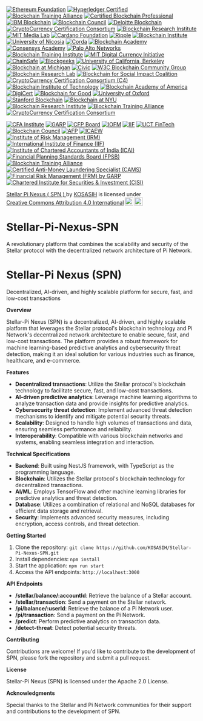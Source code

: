 [![Ethereum Foundation](https://img.shields.io/badge/Ethereum%20Foundation-Certified-3C3C3D?style=flat&logo=ethereum)](https://ethereum.org/en/foundation/)
[![Hyperledger Certified](https://img.shields.io/badge/Hyperledger-Certified-FF4B00?style=flat&logo=hyperledger)](https://www.hyperledger.org/)
[![Blockchain Training Alliance](https://img.shields.io/badge/Blockchain%20Training%20Alliance-Certified-0072C6?style=flat&logo=blockchain)](https://blockchaintrainingalliance.com/)
[![Certified Blockchain Professional](https://img.shields.io/badge/Certified%20Blockchain%20Professional-Certified-00BFFF?style=flat&logo=certification)](https://www.certifiedblockchainprofessional.com/)
[![IBM Blockchain](https://img.shields.io/badge/IBM%20Blockchain-Certified-0052CC?style=flat&logo=ibm)](https://www.ibm.com/blockchain)
[![Blockchain Council](https://img.shields.io/badge/Blockchain%20Council-Certified-FF9900?style=flat&logo=blockchain)](https://www.blockchain-council.org/)
[![Deloitte Blockchain](https://img.shields.io/badge/Deloitte%20Blockchain-Certified-007C92?style=flat&logo=deloitte)](https://www2.deloitte.com/global/en/pages/financial-services/solutions/blockchain.html)
[![CryptoCurrency Certification Consortium](https://img.shields.io/badge/C4-Certified-FF4500?style=flat&logo=bitcoin)](https://cryptoconsortium.org/)
[![Blockchain Research Institute](https://img.shields.io/badge/Blockchain%20Research%20Institute-Certified-8A2BE2?style=flat&logo=researchgate)](https://www.blockchainresearchinstitute.org/)
[![MIT Media Lab](https://img.shields.io/badge/MIT%20Media%20Lab-Certified-FF1493?style=flat&logo=mit)](https://www.media.mit.edu/groups/digital-currency-initiative/overview/)
[![Cardano Foundation](https://img.shields.io/badge/Cardano%20Foundation-Certified-3CCBDA?style=flat&logo=cardano)](https://cardanofoundation.org/)
[![Ripple](https://img.shields.io/badge/Ripple-Certified-00A8E1?style=flat&logo=ripple)](https://ripple.com/)
[![Blockchain Institute](https://img.shields.io/badge/Blockchain%20Institute-Certified-FF5722?style=flat&logo=blockchain)](https://www.blockchaininstitute.com/)
[![University of Nicosia](https://img.shields.io/badge/University%20of%20Nicosia-Certified-4CAF50?style=flat&logo=university)](https://www.unic.ac.cy/)
[![Corda](https://img.shields.io/badge/Corda-Certified-0072B1?style=flat&logo=corda)](https://www.corda.net/)
[![Blockchain Academy](https://img.shields.io/badge/Blockchain%20Academy-Certified-FF9800?style=flat&logo=academy)](https://www.blockchainacademy.com/)
[![Consensys Academy](https://img.shields.io/badge/Consensys%20Academy-Certified-6C6F72?style=flat&logo=consensys)](https://consensys.net/academy/)
[![Palo Alto Networks](https://img.shields.io/badge/Palo%20Alto%20Networks-Certified-FF3D00?style=flat&logo=palo-alto-networks)](https://www.paloaltonetworks.com/)
[![Blockchain Training Institute](https://img.shields.io/badge/Blockchain%20Training%20Institute-Certified-2196F3?style=flat&logo=training)](https://www.blockchaintraininginstitute.com/)
[![MIT Digital Currency Initiative](https://img.shields.io/badge/MIT%20Digital%20Currency%20Initiative-Certified-FF1493?style=flat&logo=mit)](https://dci.mit.edu/)
[![ChainSafe](https://img.shields.io/badge/ChainSafe-Certified-4CAF50?style=flat&logo=chainsafe)](https://chainsafe.io/)
[![Blockgeeks](https://img.shields.io/badge/Blockgeeks-Certified-FF9800?style=flat&logo=blockgeeks)](https://blockgeeks.com/)
[![University of California, Berkeley](https://img.shields.io/badge/UC%20Berkeley-Certified-003B5C?style=flat&logo=university)](https://blockchain.berkeley.edu/)
[![Blockchain at Michigan](https://img.shields.io/badge/Blockchain%20at%20Michigan-Certified-FF5722?style=flat&logo=university)](https://blockchain.umich.edu/)
[![Civic](https://img.shields.io/badge/Civic-Certified-00BFFF?style=flat&logo=civic)](https://www.civic.com/)
[![W3C Blockchain Community Group](https://img.shields.io/badge/W3C%20Blockchain%20Community%20Group-Certified-FF3D00?style=flat&logo=w3c)](https://www.w3.org/community/blockchain/)
[![Blockchain Research Lab](https://img.shields.io/badge/Blockchain%20Research%20Lab-Certified-8A2BE2?style=flat&logo=researchgate)](https://www.blockchainresearchlab.org/)
[![Blockchain for Social Impact Coalition](https://img.shields.io/badge/Blockchain%20for%20Social%20Impact-Certified-FF4500?style=flat&logo=blockchain)](https://www.blockchainforsocialimpact.com/)
[![CryptoCurrency Certification Consortium (C4)](https://img.shields.io/badge/C4-Certified-FF4500?style=flat&logo=bitcoin)](https://cryptoconsortium.org/)
[![Blockchain Institute of Technology](https://img.shields.io/badge/Blockchain%20Institute%20of%20Technology-Certified-2196F3?style=flat&logo=technology)](https://www.blockchaininstituteoftechnology.com/)
[![Blockchain Academy of America](https://img.shields.io/badge/Blockchain%20Academy%20of%20America-Certified-FF5722?style=flat&logo=academy)](https://www.blockchainacademyofamerica.com/)
[![DigiCert](https://img.shields.io/badge/DigiCert-Certified-0072B1?style=flat&logo=digicert)](https://www.digicert.com/)
[![Blockchain for Good](https://img.shields.io/badge/Blockchain%20for%20Good-Certified-00BFFF?style=flat&logo=blockchain)](https://blockchainforgood.org/)
[![University of Oxford](https://img.shields.io/badge/University%20of%20Oxford-Certified-003DA5?style=flat&logo=university)](https://www.ox.ac.uk/)
[![Stanford Blockchain](https://img.shields.io/badge/Stanford%20Blockchain-Certified-8C1515?style=flat&logo=stanford)](https://stanford.edu/)
[![Blockchain at NYU](https://img.shields.io/badge/Blockchain%20at%20NYU-Certified-003DA5?style=flat&logo=university)](https://www.nyu.edu/)
[![Blockchain Research Institute](https://img.shields.io/badge/Blockchain%20Research%20Institute-Certified-FF4500?style=flat&logo=researchgate)](https://www.blockchainresearchinstitute.org/)
[![Blockchain Training Alliance](https://img.shields.io/badge/Blockchain%20Training%20Alliance-Certified-0072C6?style=flat&logo=blockchain)](https://blockchaintrainingalliance.com/)
[![CryptoCurrency Certification Consortium](https://img.shields.io/badge/CryptoCurrency%20Certification%20Consortium-Certified-FF9900?style=flat&logo=bitcoin)](https://cryptoconsortium.org/)

[![CFA Institute](https://img.shields.io/badge/CFA%20Institute-Certified-FF5722?style=flat&logo=chart-line)](https://www.cfainstitute.org/)
[![GARP](https://img.shields.io/badge/GARP%20-Financial%20Risk%20Manager%20(FRM)-0072B1?style=flat&logo=bank)](https://www.garp.org/)
[![CFP Board](https://img.shields.io/badge/CFP%20Board-Certified%20Financial%20Planner%20(CFP)-4CAF50?style=flat&logo=money-bill-wave)](https://www.cfp.net/)
[![IOFM](https://img.shields.io/badge/IOFM-Certified%20Accounts%20Payable%20Professional%20(CAPP)-FF9800?style=flat&logo=money-check-alt)](https://www.iofm.com/)
[![IIF](https://img.shields.io/badge/IIF-Certification%20Programs-00BFFF?style=flat&logo=bank)](https://www.iif.com/)
[![UCT FinTech](https://img.shields.io/badge/UCT%20FinTech%20Program-Certificate-8A2BE2?style=flat&logo=university)](https://www.getsmarter.com/products/fintech-online-short-course)
[![Blockchain Council](https://img.shields.io/badge/Blockchain%20Council-Certified%20Blockchain%20Professional%20(CBP)-FF4500?style=flat&logo=blockchain)](https://www.blockchain-council.org/certifications/certified-blockchain-professional/)
[![AFP](https://img.shields.io/badge/AFP-Certified%20Treasury%20Professional%20(CTP)-FF9800?style=flat&logo=bank)](https://www.afponline.org/)
[![ICAEW](https://img.shields.io/badge/ICAEW-ACA%20Qualification-003DA5?style=flat&logo=university)](https://www.icaew.com/)
[![Institute of Risk Management (IRM)](https://img.shields.io/badge/IRM-Certified%20Risk%20Management%20Professional%20(CRMP)-FF5722?style=flat&logo=shield-alt)](https://www.theirm.org/)
[![International Institute of Finance (IIF)](https://img.shields.io/badge/IIF-Certification%20Programs-0072B1?style=flat&logo=bank)](https://www.iif.com/)
[![Institute of Chartered Accountants of India (ICAI)](https://img.shields.io/badge/ICAI-Certified%20Chartered%20Accountant%20(ACA)-FF4500?style=flat&logo=university)](https://www.icai.org/)
[![Financial Planning Standards Board (FPSB)](https://img.shields.io/badge/FPSB-Certified%20Financial%20Planner%20(CFP)-2196F3?style=flat&logo=money-check-alt)](https://www.fpsb.org/)
[![Blockchain Training Alliance](https://img.shields.io/badge/Blockchain%20Training%20Alliance-Certified%20Blockchain%20Developer-8A2BE2?style=flat&logo=blockchain)](https://www.blockchaintrainingalliance.com/)
[![Certified Anti-Money Laundering Specialist (CAMS)](https://img.shields.io/badge/AACSB-Certified%20Anti--Money%20Laundering%20Specialist%20(CAMS)-00BFFF?style=flat&logo=shield-alt)](https://www.acams.org/)
[![Financial Risk Management (FRM) by GARP](https://img.shields.io/badge/GARP-Financial%20Risk%20Manager%20(FRM)-FF5722?style=flat&logo=bank)](https://www.garp.org/)
[![Chartered Institute for Securities & Investment (CISI)](https://img.shields.io/badge/CISI-Certified%20Investment%20Management%20(Investment%20Advice)-FF9800?style=flat&logo=university)](https://www.cisi.org/)

<p xmlns:cc="http://creativecommons.org/ns#" xmlns:dct="http://purl.org/dc/terms/"><a property="dct:title" rel="cc:attributionURL" href="https://github.com/KOSASIH/Stellar-Pi-Nexus-SPN">Stellar Pi Nexus ( SPN ) </a> by <a rel="cc:attributionURL dct:creator" property="cc:attributionName" href="https://www.linkedin.com/in/kosasih-81b46b5a">KOSASIH</a> is licensed under <a href="https://creativecommons.org/licenses/by/4.0/?ref=chooser-v1" target="_blank" rel="license noopener noreferrer" style="display:inline-block;">Creative Commons Attribution 4.0 International<img style="height:22px!important;margin-left:3px;vertical-align:text-bottom;" src="https://mirrors.creativecommons.org/presskit/icons/cc.svg?ref=chooser-v1" alt=""><img style="height:22px!important;margin-left:3px;vertical-align:text-bottom;" src="https://mirrors.creativecommons.org/presskit/icons/by.svg?ref=chooser-v1" alt=""></a></p>

# Stellar-Pi-Nexus-SPN
A revolutionary platform that combines the scalability and security of the Stellar protocol with the decentralized network architecture of Pi Network.

Stellar-Pi Nexus (SPN)
=====================

Decentralized, AI-driven, and highly scalable platform for secure, fast, and low-cost transactions

**Overview**

Stellar-Pi Nexus (SPN) is a decentralized, AI-driven, and highly scalable platform that leverages the Stellar protocol's blockchain technology and Pi Network's decentralized network architecture to enable secure, fast, and low-cost transactions. The platform provides a robust framework for machine learning-based predictive analytics and cybersecurity threat detection, making it an ideal solution for various industries such as finance, healthcare, and e-commerce.

**Features**

* **Decentralized transactions**: Utilize the Stellar protocol's blockchain technology to facilitate secure, fast, and low-cost transactions.
* **AI-driven predictive analytics**: Leverage machine learning algorithms to analyze transaction data and provide insights for predictive analytics.
* **Cybersecurity threat detection**: Implement advanced threat detection mechanisms to identify and mitigate potential security threats.
* **Scalability**: Designed to handle high volumes of transactions and data, ensuring seamless performance and reliability.
* **Interoperability**: Compatible with various blockchain networks and systems, enabling seamless integration and interaction.

**Technical Specifications**

* **Backend**: Built using NestJS framework, with TypeScript as the programming language.
* **Blockchain**: Utilizes the Stellar protocol's blockchain technology for decentralized transactions.
* **AI/ML**: Employs TensorFlow and other machine learning libraries for predictive analytics and threat detection.
* **Database**: Utilizes a combination of relational and NoSQL databases for efficient data storage and retrieval.
* **Security**: Implements advanced security measures, including encryption, access controls, and threat detection.

**Getting Started**

1. Clone the repository: `git clone https://github.com/KOSASIH/Stellar-Pi-Nexus-SPN.git`
2. Install dependencies: `npm install`
3. Start the application: `npm run start`
4. Access the API endpoints: `http://localhost:3000`

**API Endpoints**

* **/stellar/balance/:accountId**: Retrieve the balance of a Stellar account.
* **/stellar/transaction**: Send a payment on the Stellar network.
* **/pi/balance/:userId**: Retrieve the balance of a Pi Network user.
* **/pi/transaction**: Send a payment on the Pi Network.
* **/predict**: Perform predictive analytics on transaction data.
* **/detect-threat**: Detect potential security threats.

**Contributing**

Contributions are welcome! If you'd like to contribute to the development of SPN, please fork the repository and submit a pull request.

**License**

Stellar-Pi Nexus (SPN) is licensed under the Apache 2.0 License.

**Acknowledgments**

Special thanks to the Stellar and Pi Network communities for their support and contributions to the development of SPN.
